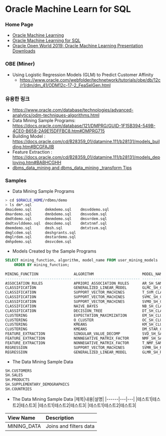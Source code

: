 # Oracle Machine Learn for SQL
### Home Page 
 * [Oracle Machine Learning](https://www.oracle.com/database/technologies/datawarehouse-bigdata/machine-learning.html)
 * [Oracle Machine Learning for SQL](https://www.oracle.com/database/technologies/datawarehouse-bigdata/oml4sql.html)
 * [Oracle Open World 2019: Oracle Machine Learning Presentation Downloads](https://blogs.oracle.com/machinelearning/oracle-open-world-2019%3a-oracle-machine-learning-presentation-downloads)
### OBE (Miner)
* Using Logistic Regression Models (GLM) to Predict Customer Affinity
  - https://www.oracle.com/webfolder/technetwork/tutorials/obe/db/12c/r1/dm/dm_41/ODM12c-17-2_FeaSelGen.html  

### 유용한 링크
* https://www.oracle.com/database/technologies/advanced-analytics/odm-techniques-algorithms.html
* Data Mining Sample Programs: https://docs.oracle.com/database/121/DMPRG/GUID-1F15B394-549B-4CE0-B658-2A9E15DFFBC8.htm#DMPRG715
* Building Model : https://docs.oracle.com/cd/B28359_01/datamine.111/b28131/models_building.htm#BCGFAJIB
* Feature Extraction : https://docs.oracle.com/cd/B28359_01/datamine.111/b28131/models_deploying.htm#BABHCGHH
* [dbms_data_mining and dbms_data_mining _transform Tips](http://www.dba-oracle.com/t_packages_dbms_data_mining_transform.htm)

### Samples
* Data Mining Sample Programs
```bash
> cd $ORACLE_HOME/rdbms/demo
> ls dm*.sql
dmaidemo.sql      dmkmdemo.sql    dmsvddemo.sql              
dmardemo.sql      dmnbdemo.sql    dmsvodem.sql    
dmdtdemo.sql      dmnmdemo.sql    dmsvrdem.sql               
dmdtxvlddemo.sql  dmocdemo.sql    dmtxtnmf.sql                      
dmemdemo.sql      dmsh.sql        dmtxtsvm.sql
dmglcdem.sql      dmshgrants.sql                          
dmglrdem.sql      dmstardemo.sql                          
dmhpdemo.sql      dmsvcdem.sql

```
* Models Created by the Sample Programs
```sql
SELECT mining_function, algorithm, model_name FROM user_mining_models
    ORDER BY mining_function;
 
MINING_FUNCTION                ALGORITHM                      MODEL_NAME
------------------------------ ------------------------------ -------------------
ASSOCIATION_RULES              APRIORI_ASSOCIATION_RULES      AR_SH_SAMPLE
CLASSIFICATION                 GENERALIZED_LINEAR_MODEL       GLMC_SH_CLAS_SAMPLE
CLASSIFICATION                 SUPPORT_VECTOR_MACHINES        T_SVM_CLAS_SAMPLE
CLASSIFICATION                 SUPPORT_VECTOR_MACHINES        SVMC_SH_CLAS_SAMPLE
CLASSIFICATION                 SUPPORT_VECTOR_MACHINES        SVMO_SH_CLAS_SAMPLE
CLASSIFICATION                 NAIVE_BAYES                    NB_SH_CLAS_SAMPLE
CLASSIFICATION                 DECISION_TREE                  DT_SH_CLAS_SAMPLE
CLUSTERING                     EXPECTATION_MAXIMIZATION       EM_SH_CLUS_SAMPLE
CLUSTERING                     O_CLUSTER                      OC_SH_CLUS_SAMPLE
CLUSTERING                     KMEANS                         KM_SH_CLUS_SAMPLE
CLUSTERING                     KMEANS                         DM_STAR_CLUSTER
FEATURE_EXTRACTION             SINGULAR_VALUE_DECOMP          SVD_SH_SAMPLE
FEATURE_EXTRACTION             NONNEGATIVE_MATRIX_FACTOR      NMF_SH_SAMPLE
FEATURE_EXTRACTION             NONNEGATIVE_MATRIX_FACTOR      T_NMF_SAMPLE
REGRESSION                     SUPPORT_VECTOR_MACHINES        SVMR_SH_REGR_SAMPLE
REGRESSION                     GENERALIZED_LINEAR_MODEL       GLMR_SH_REGR_SAMPLE
```
* The Data Mining Sample Data
```sql
SH.CUSTOMERS 
SH.SALES 
SH.PRODUCTS 
SH.SUPPLEMENTARY_DEMOGRAPHICS
SH.COUNTRIES 
```
* The Data Mining Sample Data
|제목|내용|설명|
|------|---|---|
|테스트1|테스트2|테스트3|
|테스트1|테스트2|테스트3|
|테스트1|테스트2|테스트3|

|View Name	|Description|
|:---|:---|
|MINING_DATA     |      Joins and filters data|
